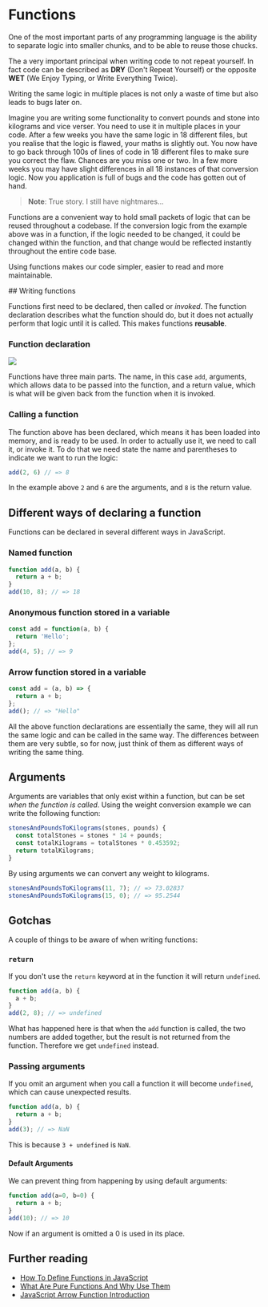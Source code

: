 # Functions

One of the most important parts of any programming language is the ability to separate logic into smaller chunks, and to be able to reuse those chucks.

The a very important principal when writing code to not repeat yourself. In fact code can be described as **DRY** (Don't Repeat Yourself) or the opposite **WET** (We Enjoy Typing, or Write Everything Twice).

Writing the same logic in multiple places is not only a waste of time but also leads to bugs later on.

Imagine you are writing some functionality to convert pounds and stone into kilograms and vice verser. You need to use it in multiple places in your code. After a few weeks you have the same logic in 18 different files, but you realise that the logic is flawed, your maths is slightly out. You now have to go back through 100s of lines of code in 18 different files to make sure you correct the flaw. Chances are you miss one or two. In a few more weeks you may have slight differences in all 18 instances of that conversion logic. Now you application is full of bugs and the code has gotten out of hand.

>**Note**: True story. I still have nightmares...

Functions are a convenient way to hold small packets of logic that can be reused throughout a codebase. If the conversion logic from the example above was in a function, if the logic needed to be changed, it could be changed within the function, and that change would be reflected instantly throughout the entire code base.

Using functions makes our code simpler, easier to read and more maintainable.

## Writing functions

Functions first need to be declared, then called or _invoked_. The function declaration describes what the function should do, but it does not actually perform that logic until it is called. This makes functions **reusable**.

### Function declaration

![](https://user-images.githubusercontent.com/3531085/35194737-10b8670a-feb0-11e7-9ab5-25a0eb4edd01.png)

Functions have three main parts. The name, in this case `add`, arguments, which allows data to be passed into the function, and a return value, which is what will be given back from the function when it is invoked.

### Calling a function

The function above has been declared, which means it has been loaded into memory, and is ready to be used. In order to actually use it, we need to call it, or invoke it. To do that we need state the name and parentheses to indicate we want to run the logic:

```js
add(2, 6) // => 8
```

In the example above `2` and `6` are the arguments, and `8` is the return value.

## Different ways of declaring a function

Functions can be declared in several different ways in JavaScript.

### Named function
```js
function add(a, b) {
  return a + b;
}
add(10, 8); // => 18
```

### Anonymous function stored in a variable
```js
const add = function(a, b) {
  return 'Hello';
};
add(4, 5); // => 9
```

### Arrow function stored in a variable
```js
const add = (a, b) => {
  return a + b;
};
add(); // => "Hello"
```

All the above function declarations are essentially the same, they will all run the same logic and can be called in the same way.
The differences between them are very subtle, so for now, just think of them as different ways of writing the same thing.

## Arguments

Arguments are variables that only exist within a function, but can be set _when the function is called_. Using the weight conversion example we can write the following function:

```js
stonesAndPoundsToKilograms(stones, pounds) {
  const totalStones = stones * 14 + pounds;
  const totalKilograms = totalStones * 0.453592;
  return totalKilograms;
}
```

By using arguments we can convert any weight to kilograms.

```js
stonesAndPoundsToKilograms(11, 7); // => 73.02837
stonesAndPoundsToKilograms(15, 0); // => 95.2544
```

## Gotchas

A couple of things to be aware of when writing functions:

### `return`

If you don't use the `return` keyword at in the function it will return `undefined`.

```js
function add(a, b) {
  a + b;
}
add(2, 8); // => undefined
```

What has happened here is that when the `add` function is called, the two numbers are added together, but the result is not returned from the function. Therefore we get `undefined` instead.

### Passing arguments

If you omit an argument when you call a function it will become `undefined`, which can cause unexpected results.

```js
function add(a, b) {
  return a + b;
}
add(3); // => NaN
```

This is because `3 + undefined` is `NaN`.

#### Default Arguments

We can prevent thing from happening by using default arguments:

```js
function add(a=0, b=0) {
  return a + b;
}
add(10); // => 10
```

Now if an argument is omitted a 0 is used in its place.

## Further reading

- [How To Define Functions in JavaScript](https://www.digitalocean.com/community/tutorials/how-to-define-functions-in-javascript)
- [What Are Pure Functions And Why Use Them](https://medium.com/@jamesjefferyuk/javascript-what-are-pure-functions-4d4d5392d49c)
- [JavaScript Arrow Function Introduction](http://wesbos.com/arrow-functions/)
